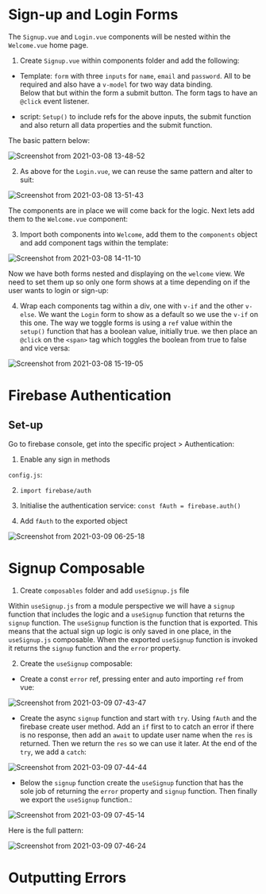 # Sign-up and Login Forms

The `Signup.vue` and `Login.vue` components will be nested within the `Welcome.vue` home page.

1. Create `Signup.vue` within components folder and add the following:

- Template: `form` with three `inputs` for `name`, `email` and `password`. All to be required and also have a `v-model` for two way data binding.  
Below that but within the form a submit button.  The form tags to have an `@click` event listener. 

- script: `Setup()` to include refs for the above inputs, the submit function and also return all data properties and the submit function.

The basic pattern below:

![Screenshot from 2021-03-08 13-48-52](https://user-images.githubusercontent.com/73107656/110330040-35c98580-8015-11eb-8ee8-4e09c949f43b.png)

2. As above for the `Login.vue`, we can reuse the same pattern and alter to suit:

![Screenshot from 2021-03-08 13-51-43](https://user-images.githubusercontent.com/73107656/110330213-6dd0c880-8015-11eb-92f9-057fdfd776c0.png)

The components are in place we will come back for the logic.  Next lets add them to the `Welcome.vue` component:

3. Import both components into `Welcome`, add them to the `components` object and add component tags within the template:

![Screenshot from 2021-03-08 14-11-10](https://user-images.githubusercontent.com/73107656/110332362-24ce4380-8018-11eb-98bf-b95bb04b3159.png)

Now we have both forms nested and displaying on the `welcome` view. We need to set them up so only one form shows at a time depending on if the user wants to login or sign-up:

4. Wrap each components tag within a div, one with `v-if` and the other `v-else`.  We want the `Login` form to show as a default so we use the `v-if` on this one.  The way we toggle forms is using a `ref` value within the `setup()` function that has a boolean value, initially true.
we then place an `@click` on the `<span>` tag which toggles the boolean from true to false and vice versa: 

![Screenshot from 2021-03-08 15-19-05](https://user-images.githubusercontent.com/73107656/110340871-a5457200-8021-11eb-9d12-c87de98e2130.png)


# Firebase Authentication

 ## Set-up

 Go to firebase console, get into the specific project > Authentication:

 1. Enable any sign in methods

 `config.js`:

 2. `import firebase/auth`

 3. Initialise the authentication service: `const fAuth = firebase.auth()`

 4. Add `fAuth` to the exported object

![Screenshot from 2021-03-09 06-25-18](https://user-images.githubusercontent.com/73107656/110427836-3c510f00-80a0-11eb-8c53-ec39a8fbeccb.png) 


# Signup Composable

1. Create `composables` folder and add `useSignup.js` file

Within `useSignup.js` from a module perspective we will have a `signup` function that includes the logic and a `useSignup` function that returns the `signup` function.  The `useSignup` function is the function that is exported.  This means that the actual sign up logic is only saved in one place, in the `useSignup.js` composable.  When the exported `useSignup` function is invoked it returns the `signup` function and the `error` property.

2. Create the `useSignup` composable:

- Create a const `error` ref, pressing enter and auto importing `ref` from vue:

![Screenshot from 2021-03-09 07-43-47](https://user-images.githubusercontent.com/73107656/110435678-357bc980-80ab-11eb-8f1d-1b1b5b22cd34.png)

- Create the async `signup` function and start with `try`. Using `fAuth` and the firebase create user method.  Add an `if` first to to catch an error if there is no response, then add an `await` to update user name when the `res` is returned.  Then we return the `res` so we can use it later.  At the end of the `try`, we add a `catch`:

![Screenshot from 2021-03-09 07-44-44](https://user-images.githubusercontent.com/73107656/110435774-53e1c500-80ab-11eb-93e5-1682ee53d88b.png)

- Below the `signup` function create the `useSignup` function that has the sole job of returning the `error` property and `signup` function. Then finally we export the `useSignup` function.:

![Screenshot from 2021-03-09 07-45-14](https://user-images.githubusercontent.com/73107656/110435832-678d2b80-80ab-11eb-8fc9-f5891e80494c.png)

Here is the full pattern:

![Screenshot from 2021-03-09 07-46-24](https://user-images.githubusercontent.com/73107656/110435962-8f7c8f00-80ab-11eb-8de3-37d29ebaf6f6.png)


# Outputting Errors



